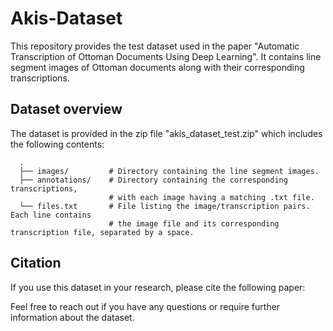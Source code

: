 # Akis-Dataset

This repository provides the test dataset used in the paper "Automatic Transcription of Ottoman Documents Using Deep Learning". It contains line segment images of Ottoman documents along with their corresponding transcriptions.

## Dataset overview

The dataset is provided in the zip file "akis_dataset_test.zip" which includes the following contents:

```
  .
  ├── images/         # Directory containing the line segment images.
  ├── annotations/    # Directory containing the corresponding transcriptions,
                      # with each image having a matching .txt file.
  └── files.txt       # File listing the image/transcription pairs. Each line contains
                      # the image file and its corresponding transcription file, separated by a space.
```

## Citation
If you use this dataset in your research, please cite the following paper:



Feel free to reach out if you have any questions or require further information about the dataset.

